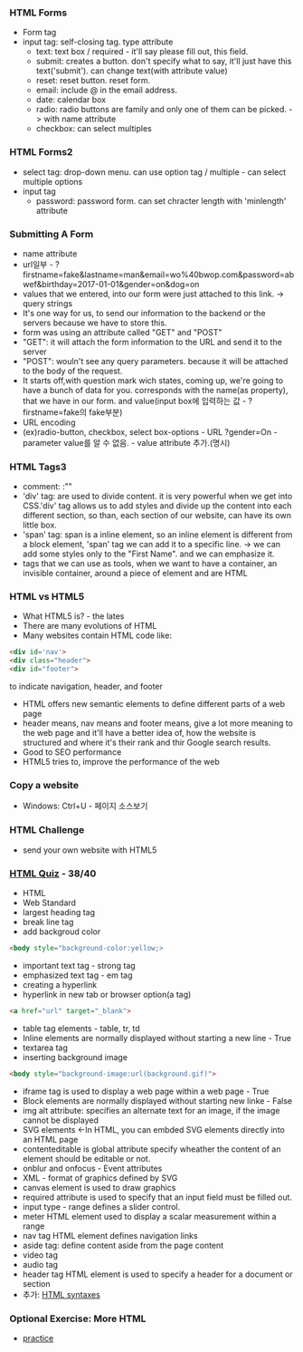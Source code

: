 ### HTML Forms
- Form tag
- input tag: self-closing tag. type attribute
  - text: text box / required - it'll say please fill out, this field.
  - submit: creates a button. don't specify what to say, it'll just have this text('submit'). can change text(with attribute value)
  - reset: reset button. reset form.
  - email: include @ in the email address.
  - date: calendar box
  - radio: radio buttons are family and only one of them can be picked. -> with name attribute
  - checkbox: can select multiples

### HTML Forms2
- select tag: drop-down menu. can use option tag / multiple - can select multiple options
- input tag
  - password: password form. can set chracter length with 'minlength' attribute

### Submitting A Form
- name attribute
- url일부 - ?firstname=fake&lastname=man&email=wo%40bwop.com&password=abwef&birthday=2017-01-01&gender=on&dog=on
- values that we entered, into our form were just attached to this link. -> query strings
- It's one way for us, to send our information to the backend or the servers because we have to store this.
- form was using an attribute called "GET" and "POST"
- "GET": it will attach the form information to the URL and send it to the server
- "POST": wouln't see any query parameters. because it will be attached to the body of the request.
- It starts off,with question mark wich states, coming up, we're going to have a bunch of data for you. corresponds with the name(as property), that we have in our form. and value(input box에 입력하는 값 - ?firstname=fake의 fake부분)
- URL encoding
- (ex)radio-button, checkbox, select box-options - URL ?gender=On - parameter value를 알 수 없음. - value attribute 추가.(명시)

### HTML Tags3
- comment: :"<!-- -->"
- 'div' tag: are used to divide content. it is very powerful when we get into CSS.'div' tag allows us to add styles and divide up the content into each different section, so than, each section of our website, can have its own little box.
- 'span' tag: span is a inline element, so an inline element is different from a block element, 'span' tag we can add it to a specific line. -> we can add some styles only to the "First Name". and we can emphasize it.
- tags that we can use as tools, when we want to have a container, an invisible container, around a piece of element and are HTML

### HTML vs HTML5
- What HTML5 is? - the lates
- There are many evolutions of HTML
- Many websites contain HTML code like:
```HTML
<div id='nav'>
<div class="header">
<div id="footer">
```
to indicate navigation, header, and footer
- HTML offers new semantic elements to define different parts of a web page
- header means, nav means and footer means, give a lot more meaning to the web page and it'll have a better idea of, how the website is structured and where it's their rank and thir Google search results.
- Good to SEO performance
- HTML5 tries to, improve the performance of the web

### Copy a website
- Windows: Ctrl+U - 페이지 소스보기

### HTML Challenge
- send your own website with HTML5

### [HTML Quiz](https://www.w3schools.com/html/html_quiz.asp) - 38/40
- HTML
- Web Standard
- largest heading tag
- break line tag
- add backgroud color
```html
<body style="background-color:yellow;>
```
- important text tag - strong tag
- emphasized text tag - em tag
- creating a hyperlink
- hyperlink in new tab or browser option(a tag)
```html
<a href="url" target="_blank">
```
- table tag elements - table, tr, td
- Inline elements are normally displayed without starting a new line - True
- textarea tag
- inserting background image
```html
<body style="background-image:url(background.gif)">
```
- iframe tag is used to display a web page within a web page - True
- Block elements are normally displayed without starting new linke - False 
- img alt attribute: specifies an alternate text for an image, if the image cannot be displayed
- SVG elements <-In HTML, you can embded SVG elements directly into an HTML page
- contenteditable is global attribute specify wheather the content of an element should be editable or not.
- onblur and onfocus - Event attributes
- XML - format of graphics defined by SVG 
- canvas element is used to draw graphics
- required attribute is used to specify that an input field must be filled out.
- input type - range defines a slider control.
- meter HTML element used to display a scalar measurement within a range
- nav tag HTML element defines navigation links
- aside tag: define content aside from the page content
- video tag
- audio tag
- header tag HTML element is used to specify a header for a document or section
- 추가: [HTML syntaxes](https://www.w3schools.com/html/exercise.asp)

### Optional Exercise: More HTML
- [practice](https://www.freecodecamp.org/learn/responsive-web-design/basic-html-and-html5/)